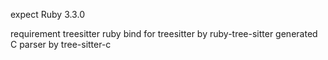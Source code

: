 expect Ruby 3.3.0

requirement
	treesitter
	ruby bind for treesitter by ruby-tree-sitter
	generated C parser by tree-sitter-c

